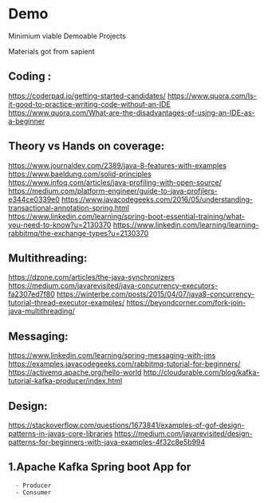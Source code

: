 # Demo
Minimium viable Demoable Projects

Materials got from sapient

Coding :
-           
https://coderpad.io/getting-started-candidates/
https://www.quora.com/Is-it-good-to-practice-writing-code-without-an-IDE
https://www.quora.com/What-are-the-disadvantages-of-using-an-IDE-as-a-beginner

Theory vs Hands on coverage:
-     
https://www.journaldev.com/2389/java-8-features-with-examples
https://www.baeldung.com/solid-principles
https://www.infoq.com/articles/java-profiling-with-open-source/
https://medium.com/platform-engineer/guide-to-java-profilers-e344ce0339e0
https://www.javacodegeeks.com/2016/05/understanding-transactional-annotation-spring.html
https://www.linkedin.com/learning/spring-boot-essential-training/what-you-need-to-know?u=2130370
https://www.linkedin.com/learning/learning-rabbitmq/the-exchange-types?u=2130370

Multithreading:
-     
https://dzone.com/articles/the-java-synchronizers
https://medium.com/javarevisited/java-concurrency-executors-fa2307ed7f80
https://winterbe.com/posts/2015/04/07/java8-concurrency-tutorial-thread-executor-examples/
https://beyondcorner.com/fork-join-java-multithreading/

Messaging:
-     
https://www.linkedin.com/learning/spring-messaging-with-jms
https://examples.javacodegeeks.com/rabbitmq-tutorial-for-beginners/
https://activemq.apache.org/hello-world
http://cloudurable.com/blog/kafka-tutorial-kafka-producer/index.html

Design:
-     
https://stackoverflow.com/questions/1673841/examples-of-gof-design-patterns-in-javas-core-libraries
https://medium.com/javarevisited/design-patterns-for-beginners-with-java-examples-4f32c8e5b994

## 1.Apache Kafka Spring boot App for
      - Producer
      - Consumer

